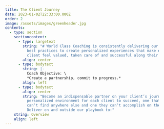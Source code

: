 ```yaml
---
title: The Client Journey
date: 2023-01-02T22:33:00.000Z
order: 2
image: /assets/images/greenheader.jpg
contents:
  - type: section
    sectioncontent:
      - type: largetext
        string: "# World Class Coaching is consistently delivering our service through
          best practices to create personalized experiences that make each
          client feel valued, taken care of and successful along their journey."
        align: center
      - type: bodytext
        string: |-
          Coach Objective: \
          *Create a partnership, commit to progress.*
        align: left
      - type: bodytext
        align: center
        string: "Become an indispensable partner on your client’s journey by creating a
          personalized environment for each client to succeed, one that they
          can’t find anywhere else and one they can’t accomplish on their own.
          Deliver on and outside our playbook to:"
    string: Overview
    align: left
---
```


